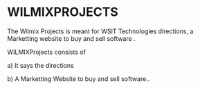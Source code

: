 # WILMIXPROJECTS
The  Wilmix Projects   is  meant   for   WSIT  Technologies  directions, a  Marketting website  to  buy  and  sell   software .



WILMIXProjects    consists  of

a)  It  says  the  directions

b)  A  Marketting  Website  to buy and  sell  software..





